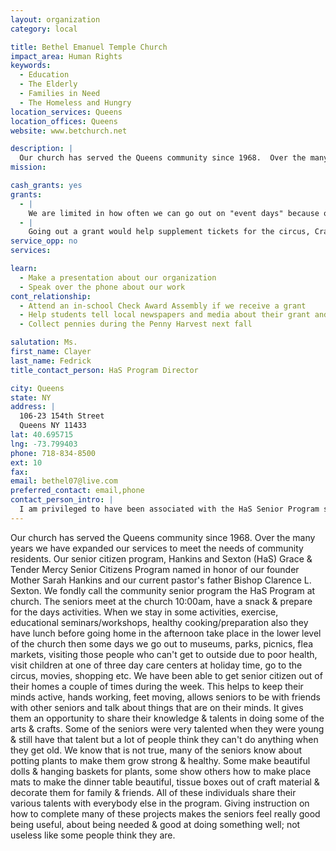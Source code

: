```yaml
---
layout: organization
category: local

title: Bethel Emanuel Temple Church
impact_area: Human Rights
keywords: 
  - Education
  - The Elderly
  - Families in Need
  - The Homeless and Hungry
location_services: Queens
location_offices: Queens
website: www.betchurch.net

description: |
  Our church has served the Queens community since 1968.  Over the many years we have expanded our services to meet the needs of community residents.  Our senior citizen program, Hankins and Sexton (HaS) Grace & Tender Mercy Senior Citizens Program named in honor of our founder Mother Sarah Hankins and our current pastor's father Bishop Clarence L. Sexton. We fondly call the community senior program the HaS Program at church.  The seniors meet at the church 10:00am, have a snack & prepare for the days activities. When we stay in some activities, exercise, educational seminars/workshops, healthy cooking/preparation also they have lunch before going home in the afternoon take place in the lower level of the church then some days we go out to museums, parks, picnics, flea markets, visiting those people who can't get to outside due to poor health, visit children at one of three day care centers at holiday time, go to the circus, movies, shopping etc.   We have been able to get senior citizen out of their homes a couple of times during the week.  This helps to keep their minds active, hands working, feet moving, allows seniors to be with friends with other seniors and talk about things that are on their minds.  It gives them an opportunity to share their knowledge & talents in doing some of the arts & crafts.  Some of the seniors were very talented when they were young & still have that talent but a lot of people think they can't do anything when they get old.  We know that is not true, many of the seniors know about potting plants to make them grow strong & healthy.  Some make beautiful dolls & hanging baskets for plants, some show others how to make place mats to make the dinner table beautiful, tissue boxes out of craft material & decorate them for family & friends.  All of these individuals share their various talents with everybody else in the program.  Giving instruction on how to complete many of these projects makes the seniors feel really good being useful, about being needed & good at doing something well; not useless like some people think they are.
mission: 

cash_grants: yes
grants: 
  - |
    We are limited in how often we can go out on "event days" because of a lack of funds for gas.  Fuel costs have increased & much of the funds we raise have gone to arts & crafts & other things that we can do inside the church.  A grant at this time would mean that the HaS Program seniors can go out more.
  - |
    Going out a grant would help supplement tickets for the circus, Cradle of Aviation Museum, possible supplement eating while we are out if they can't afford to bring a bag lunch.
service_opp: no
services: 

learn: 
  - Make a presentation about our organization
  - Speak over the phone about our work
cont_relationship: 
  - Attend an in-school Check Award Assembly if we receive a grant
  - Help students tell local newspapers and media about their grant and/or project with us
  - Collect pennies during the Penny Harvest next fall

salutation: Ms.
first_name: Clayer
last_name: Fedrick
title_contact_person: HaS Program Director

city: Queens
state: NY
address: |
  106-23 154th Street  
  Queens NY 11433
lat: 40.695715
lng: -73.799403
phone: 718-834-8500
ext: 10
fax: 
email: bethel07@live.com
preferred_contact: email,phone
contact_person_intro: |
  I am privileged to have been associated with the HaS Senior Program since I retired in February/2003.  My name is Clayer Fedrick, I was a Administrative Assistant for a electrical contracting company.  I returned to school when I was 46 years old to get my Bachelors Degree from college.  Wow, that was really hard!
---
```

Our church has served the Queens community since 1968.  Over the many years we have expanded our services to meet the needs of community residents.  Our senior citizen program, Hankins and Sexton (HaS) Grace & Tender Mercy Senior Citizens Program named in honor of our founder Mother Sarah Hankins and our current pastor's father Bishop Clarence L. Sexton. We fondly call the community senior program the HaS Program at church.  The seniors meet at the church 10:00am, have a snack & prepare for the days activities. When we stay in some activities, exercise, educational seminars/workshops, healthy cooking/preparation also they have lunch before going home in the afternoon take place in the lower level of the church then some days we go out to museums, parks, picnics, flea markets, visiting those people who can't get to outside due to poor health, visit children at one of three day care centers at holiday time, go to the circus, movies, shopping etc.   We have been able to get senior citizen out of their homes a couple of times during the week.  This helps to keep their minds active, hands working, feet moving, allows seniors to be with friends with other seniors and talk about things that are on their minds.  It gives them an opportunity to share their knowledge & talents in doing some of the arts & crafts.  Some of the seniors were very talented when they were young & still have that talent but a lot of people think they can't do anything when they get old.  We know that is not true, many of the seniors know about potting plants to make them grow strong & healthy.  Some make beautiful dolls & hanging baskets for plants, some show others how to make place mats to make the dinner table beautiful, tissue boxes out of craft material & decorate them for family & friends.  All of these individuals share their various talents with everybody else in the program.  Giving instruction on how to complete many of these projects makes the seniors feel really good being useful, about being needed & good at doing something well; not useless like some people think they are.